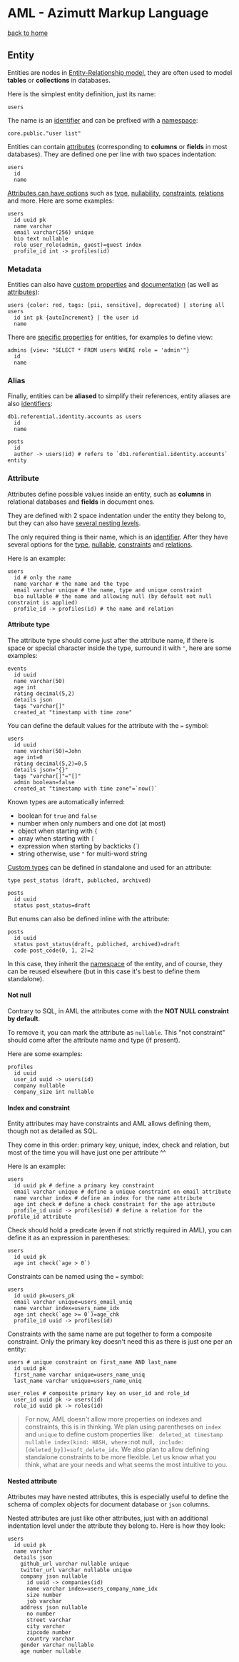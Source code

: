 # AML - Azimutt Markup Language

[back to home](./README.md)


## Entity

Entities are nodes in [Entity-Relationship model](https://wikipedia.org/wiki/Entity%E2%80%93relationship_model), they are often used to model **tables** or **collections** in databases.

Here is the simplest entity definition, just its name:

```aml
users
```

The name is an [identifier](./identifier.md) and can be prefixed with a [namespace](./namespace.md):

```aml
core.public."user list"
```

Entities can contain [attributes](#attribute) (corresponding to **columns** or **fields** in most databases). They are defined one per line with two spaces indentation:

```aml
users
  id
  name
```

[Attributes can have options](#attribute) such as [type](#attribute-type), [nullability](#not-null), [constraints](#index-and-constraint), [relations](./relation.md) and more. Here are some examples:

```aml
users
  id uuid pk
  name varchar
  email varchar(256) unique
  bio text nullable
  role user_role(admin, guest)=guest index
  profile_id int -> profiles(id)
```


### Metadata

Entities can also have [custom properties](./properties.md) and [documentation](./documentation.md) (as well as [attributes](#attribute)):

```aml
users {color: red, tags: [pii, sensitive], deprecated} | storing all users
  id int pk {autoIncrement} | the user id
  name
```

There are [specific properties](./properties.md#entity-properties) for entities, for examples to define view:

```aml
admins {view: "SELECT * FROM users WHERE role = 'admin'"}
  id
  name
```


### Alias

Finally, entities can be **aliased** to simplify their references, entity aliases are also [identifiers](./identifier.md):

```aml
db1.referential.identity.accounts as users
  id
  name

posts
  id
  author -> users(id) # refers to `db1.referential.identity.accounts` entity
```


### Attribute

Attributes define possible values inside an entity, such as **columns** in relational databases and **fields** in document ones.

They are defined with 2 space indentation under the entity they belong to, but they can also have [several nesting levels](#nested-attribute).

The only required thing is their name, which is an [identifier](./identifier.md). After they have several options for the [type](#attribute-type), [nullable](#not-null), [constraints](#index-and-constraint) and [relations](./relation.md).

Here is an example:

```aml
users
  id # only the name
  name varchar # the name and the type
  email varchar unique # the name, type and unique constraint
  bio nullable # the name and allowing null (by default not null constraint is applied)
  profile_id -> profiles(id) # the name and relation
```


#### Attribute type

The attribute type should come just after the attribute name, if there is space or special character inside the type, surround it with `"`, here are some examples:

```aml
events
  id uuid
  name varchar(50)
  age int
  rating decimal(5,2)
  details json
  tags "varchar[]"
  created_at "timestamp with time zone"
```

You can define the default values for the attribute with the `=` symbol:

```aml
users
  id uuid
  name varchar(50)=John
  age int=0
  rating decimal(5,2)=0.5
  details json="{}"
  tags "varchar[]"="[]"
  admin boolean=false
  created_at "timestamp with time zone"=`now()`
```

Known types are automatically inferred:

- boolean for `true` and `false`
- number when only numbers and one dot (at most)
- object when starting with `{`
- array when starting with `[`
- expression when starting by backticks (`)
- string otherwise, use `"` for multi-word string

[Custom types](./type.md) can be defined in standalone and used for an attribute:

```aml
type post_status (draft, publiched, archived)

posts
  id uuid
  status post_status=draft
```

But enums can also be defined inline with the attribute:

```aml
posts
  id uuid
  status post_status(draft, publiched, archived)=draft
  code post_code(0, 1, 2)=2
```

In this case, they inherit the [namespace](./namespace.md) of the entity, and of course, they can be reused elsewhere (but in this case it's best to define them standalone).


#### Not null

Contrary to SQL, in AML the attributes come with the **NOT NULL constraint by default**.

To remove it, you can mark the attribute as `nullable`. This "not constraint" should come after the attribute name and type (if present).

Here are some examples:

```aml
profiles
  id uuid
  user_id uuid -> users(id)
  company nullable
  company_size int nullable
```


#### Index and constraint

Entity attributes may have constraints and AML allows defining them, though not as detailed as SQL.

They come in this order: primary key, unique, index, check and relation, but most of the time you will have just one per attribute ^^

Here is an example:

```aml
users
  id uuid pk # define a primary key constraint
  email varchar unique # define a unique constraint on email attribute
  name varchar index # define an index for the name attribute
  age int check # define a check constraint for the age attribute
  profile_id uuid -> profiles(id) # define a relation for the profile_id attribute
```

Check should hold a predicate (even if not strictly required in AML), you can define it as an expression in parentheses:

```aml
users
  id uuid pk
  age int check(`age > 0`)
```

Constraints can be named using the `=` symbol:

```aml
users
  id uuid pk=users_pk
  email varchar unique=users_email_uniq
  name varchar index=users_name_idx
  age int check(`age >= 0`)=age_chk
  profile_id uuid -> profiles(id)
```

Constraints with the same name are put together to form a composite constraint. Only the primary key doesn't need this as there is just one per an entity:

```aml
users # unique constraint on first_name AND last_name
  id uuid pk
  first_name varchar unique=users_name_uniq
  last_name varchar unique=users_name_uniq

user_roles # composite primary key on user_id and role_id
  user_id uuid pk -> users(id)
  role_id uuid pk -> roles(id)
```

> For now, AML doesn't allow more properties on indexes and constraints, this is in thinking.
> We plan using parentheses on `index` and `unique` to define custom properties like: `  deleted_at timestamp nullable index(kind: HASH, where: `not null`, include: [deleted_by])=soft_delete_idx`.
> We also plan to allow defining standalone constraints to be more flexible.
> Let us know what you think, what are your needs and what seems the most intuitive to you.


#### Nested attribute

Attributes may have nested attributes, this is especially useful to define the schema of complex objects for document database or `json` columns.

Nested attributes are just like other attributes, just with an additional indentation level under the attribute they belong to. Here is how they look:

```aml
users
  id uuid pk
  name varchar
  details json
    github_url varchar nullable unique
    twitter_url varchar nullable unique
    company json nullable
      id uuid -> companies(id)
      name varchar index=users_company_name_idx
      size number
      job varchar
    address json nullable
      no number
      street varchar
      city varchar
      zipcode number
      country varchar
    gender varchar nullable
    age number nullable
```
